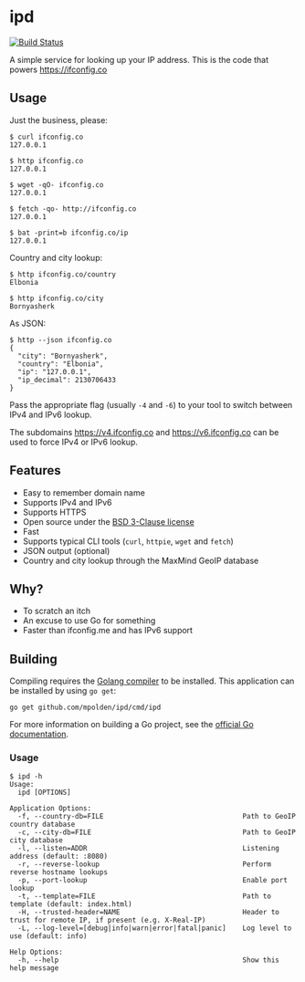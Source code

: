 # ipd

[![Build Status](https://travis-ci.org/mpolden/ipd.svg)](https://travis-ci.org/mpolden/ipd)

A simple service for looking up your IP address. This is the code that powers
https://ifconfig.co

## Usage

Just the business, please:

```
$ curl ifconfig.co
127.0.0.1

$ http ifconfig.co
127.0.0.1

$ wget -qO- ifconfig.co
127.0.0.1

$ fetch -qo- http://ifconfig.co
127.0.0.1

$ bat -print=b ifconfig.co/ip
127.0.0.1
```

Country and city lookup:

```
$ http ifconfig.co/country
Elbonia

$ http ifconfig.co/city
Bornyasherk
```

As JSON:

```
$ http --json ifconfig.co
{
  "city": "Bornyasherk",
  "country": "Elbonia",
  "ip": "127.0.0.1",
  "ip_decimal": 2130706433
}
```

Pass the appropriate flag (usually `-4` and `-6`) to your tool to switch between
IPv4 and IPv6 lookup.

The subdomains https://v4.ifconfig.co and https://v6.ifconfig.co can be used to
force IPv4 or IPv6 lookup.

## Features

* Easy to remember domain name
* Supports IPv4 and IPv6
* Supports HTTPS
* Open source under the [BSD 3-Clause license](https://opensource.org/licenses/BSD-3-Clause)
* Fast
* Supports typical CLI tools (`curl`, `httpie`, `wget` and `fetch`)
* JSON output (optional)
* Country and city lookup through the MaxMind GeoIP database

## Why?

* To scratch an itch
* An excuse to use Go for something
* Faster than ifconfig.me and has IPv6 support

## Building

Compiling requires the [Golang compiler](https://golang.org/) to be installed.
This application can be installed by using `go get`:

`go get github.com/mpolden/ipd/cmd/ipd`

For more information on building a Go project, see the [official Go
documentation](https://golang.org/doc/code.html).

### Usage

```
$ ipd -h
Usage:
  ipd [OPTIONS]

Application Options:
  -f, --country-db=FILE                                  Path to GeoIP country database
  -c, --city-db=FILE                                     Path to GeoIP city database
  -l, --listen=ADDR                                      Listening address (default: :8080)
  -r, --reverse-lookup                                   Perform reverse hostname lookups
  -p, --port-lookup                                      Enable port lookup
  -t, --template=FILE                                    Path to template (default: index.html)
  -H, --trusted-header=NAME                              Header to trust for remote IP, if present (e.g. X-Real-IP)
  -L, --log-level=[debug|info|warn|error|fatal|panic]    Log level to use (default: info)

Help Options:
  -h, --help                                             Show this help message
```
